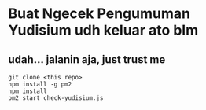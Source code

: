 # Buat Ngecek Pengumuman Yudisium udh keluar ato blm

## udah... jalanin aja, just trust me
```
git clone <this repo>
npm install -g pm2
npm install 
pm2 start check-yudisium.js
```